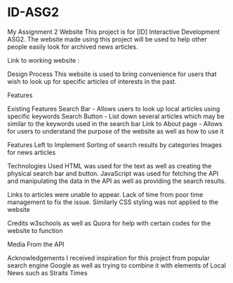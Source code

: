 # ID-ASG2
My Assignment 2 Website
This project is for [ID] Interactive Development ASG2. The website made using this project will be used to help other people easily look for archived news articles.

Link to working website : 

Design Process
This website is used to bring convenience for users that wish to look up for specific articles of interests in the past.


Features

Existing Features
Search Bar - Allows users to look up local articles using specific keywords
Search Button - List down several articles which may be similar to the keywords used in the search bar
Link to About page - Allows for users to understand the purpose of the website as well as how to use it

Features Left to Implement
Sorting of search results by categories
Images for news articles


Technologies Used
HTML was used for the text as well as creating the physical search bar and button.
JavaScript was used for fetching the API and manipulating the data in the API as well as providing the search results.

Links to articles were unable to appear. Lack of time from poor time management to fix the issue.
Similarly CSS styling was not applied to the website


Credits
w3schools as well as Quora for help with certain codes for the website to function


Media
From the API

Acknowledgements
I received inspiration for this project from popular search engine Google as well as trying to combine it with elements of Local News such as Straits Times
